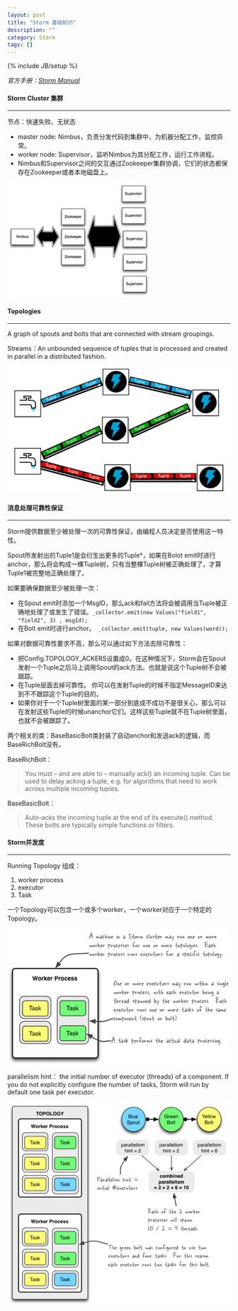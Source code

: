 ```yaml
---
layout: post
title: "Storm 基础知识"
description: ""
category: Storm
tags: []
---
```

{% include JB/setup %}

*官方手册：[Storm Manual](https://storm.apache.org/documentation/Documentation.html)*

#### Storm Cluster 集群
- - -
节点：快速失败、无状态

* master node: Nimbus，负责分发代码到集群中，为机器分配工作，监控异常。
* worker node: Supervisor，监听Nimbus为其分配工作，运行工作进程。
* Nimbus和Supervisor之间的交互通过Zookeeper集群协调，它们的状态都保存在Zookeeper或者本地磁盘上。

![storm cluster](/assets/img/201504190101.png)

<!--more-->

#### Topologies
- - -
A graph of spouts and bolts that are connected with stream groupings.

Streams：An unbounded sequence of tuples that is processed and created in parallel in a distributed fashion.

![storm topologies](/assets/img/201504190102.png)

#### 消息处理可靠性保证
- - -
Storm提供数据至少被处理一次的可靠性保证，由编程人员决定是否使用这一特性。

Spout所发射出的Tuple1是会衍生出更多的Tuple*，如果在Bolot emit时进行anchor，那么将会构成一棵Tuple树，只有当整棵Tuple树被正确处理了，才算Tuple1被完整地正确处理了。

如果要确保数据至少被处理一次：

* 在Spout emit时添加一个MsgID，那么ack和fail方法将会被调用当Tuple被正确地处理了或发生了错误。`_collector.emit(new Values("field1", "field2", 3) , msgId);`
* 在Bolt emit时进行anchor。` _collector.emit(tuple, new Values(word));`

如果对数据可靠性要求不高，那么可以通过如下方法去除可靠性：

* 把Config.TOPOLOGY_ACKERS设置成0。在这种情况下，Storm会在Spout发射一个Tuple之后马上调用Spout的ack方法。也就是说这个Tuple树不会被跟踪。
* 在Tuple层面去掉可靠性。 你可以在发射Tuple的时候不指定MessageID来达到不不跟踪这个Tuple的目的。
* 如果你对于一个Tuple树里面的某一部分到底成不成功不是很关心，那么可以在发射这些Tuple的时候unanchor它们。这样这些Tuple就不在Tuple树里面，也就不会被跟踪了。

两个相关的类：BaseBasicBolt类封装了自动anchor和发送ack的逻辑，而BaseRichBolt没有。

BaseRichBolt：

> You must – and are able to – manually ack() an incoming tuple.
> Can be used to delay acking a tuple, 
> e.g. for algorithms that need to work across multiple incoming tuples.

BaseBasicBolt：

> Auto-acks the incoming tuple at the end of its execute() method.
> These bolts are typically simple functions or filters.

#### Storm并发度
- - -
Running Topology 组成：
1. worker process
1. executor
1. Task

一个Topology可以包含一个或多个worker，一个worker对应于一个特定的Topology。

![topology concurrent](/assets/img/201504190103.png)

parallelism hint： the initial number of executor (threads) of a component.
If you do not explicitly configure the number of tasks, Storm will run by default one task per executor.

![topology concurrent](/assets/img/201504190104.png)
